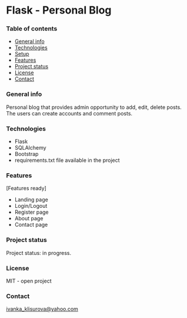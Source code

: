 # Flask - Personal Blog
### Table of contents
* [General info](#general-info)
* [Technologies](#technologies)
* [Setup](#setup)
* [Features](#features)
* [Project status](#project-status)
* [License](#license)
* [Contact](#contact)

### General info
Personal blog that provides admin opportunity to add, edit, delete posts. The users can create accounts and comment posts. 

### Technologies
- Flask
- SQLAlchemy
- Bootstrap 
- requirements.txt file available in the project

### Features
[Features ready]
- Landing page 
- Login/Logout
- Register page
- About page
- Contact page

### Project status
Project status: in progress. 

### License
MIT - open project

### Contact
ivanka_klisurova@yahoo.com

